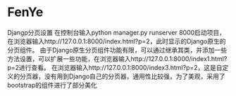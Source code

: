 # FenYe
Djangp分页设置
在控制台输入python manager.py runserver 8000启动项目，在浏览器输入http://127.0.0.1:8000/index.html?p=2，此时显示的Django原生的分页组件。
由于Django原生分页组件功能有限，可以通过继承其类，并添加一些方法设置，可以扩展一些功能，在浏览器输入http://127.0.0.1:8000/index1.html?p=2进行查看。
在浏览器输入http://127.0.0.1:8000/index3.html?p=2，这是自定义的分页器，没有用到Django自己的分页器，通用性比较强，为了美观，采用了bootstrap的组件进行了部分美化
